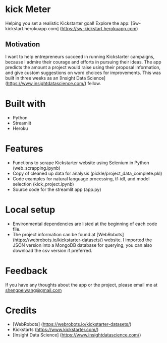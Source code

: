 # kick Meter
Helping you set a realistic Kickstarter goal! Explore the app: [Sw-kickstart.herokuapp.com] (https://sw-kickstart.herokuapp.com)

## Motivation
I want to help entrepreneurs succeed in running Kickstarter campaigns, because I admire their courage and efforts in pursuing their ideas. The app predicts the amount a project would raise using their proposal information, and give custom suggestions on word choices for improvements. This was built in three weeks as an [Insight Data Science] (https://www.insightdatascience.com/) fellow. 

# Built with
- Python
- Streamlit
- Heroku

# Features
- Functions to scrape Kickstarter website using Selenium in Python (web_scrapping.ipynb)
- Copy of cleaned up data for analysis (pickle/project_data_complete.pkl)
- Code examples for natural language processing, tf-idf, and model selection (kick_project.ipynb)
- Source code for the streamlit app (app.py)

# Local setup
- Environmental dependencies are listed at the beginning of each code file.
- The project information can be found at [WebRobots] (https://webrobots.io/kickstarter-datasets/) website. I imported the JSON version into a MongoDB database for querying, you can also download the csv version if preferred.

# Feedback
If you have any thoughts about the app or the project, please email me at shengpeiwang@gmail.com

# Credits
- [WebRobots] (https://webrobots.io/kickstarter-datasets/)
- Kickstarts (https://www.kickstarter.com/)
- [Insight Data Science] (https://www.insightdatascience.com/)


